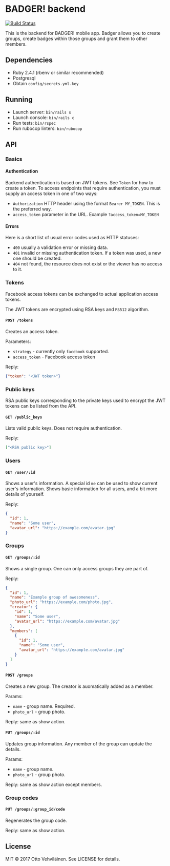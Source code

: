 # BADGER! backend

[![Build Status](https://travis-ci.org/Mumakil/badger-backend.svg?branch=master)](https://travis-ci.org/Mumakil/badger-backend)

This is the backend for BADGER! mobile app. Badger allows you to create groups, create badges within those groups and grant them to other members.

## Dependencies

- Ruby 2.4.1 (rbenv or similar recommended)
- Postgresql
- Obtain `config/secrets.yml.key`

## Running

- Launch server: `bin/rails s`
- Launch console: `bin/rails c`
- Run tests: `bin/rspec`
- Run rubocop linters: `bin/rubocop`

## API

### Basics

#### Authentication

Backend authentication is based on JWT tokens. See `Token` for how to create a token. To access endpoints that require authentication, you must supply an access token in one of two ways:

- `Authorization` HTTP header using the format `Bearer MY_TOKEN`. This is the preferred way.
- `access_token` parameter in the URL. Example `?access_token=MY_TOKEN`

#### Errors

Here is a short list of usual error codes used as HTTP statuses:

- `400` usually a validation error or missing data.
- `401` invalid or missing authentication token. If a token was used, a new one should be created.
- `404` not found, the resource does not exist or the viewer has no access to it.

### Tokens

Facebook access tokens can be exchanged to actual application access tokens.

The JWT tokens are encrypted using RSA keys and `RS512` algorithm.

#### `POST /tokens`

Creates an access token.

Parameters:

- `strategy` - currently only `facebook` supported.
- `access_token` - Facebook access token

Reply:

```json
{"token": "<JWT token>"}
```

### Public keys

RSA public keys corresponding to the private keys used to encrypt the JWT tokens can be listed from the API.

#### `GET /public_keys`

Lists valid public keys. Does not require authentication.

Reply:

```json
["<RSA public key>"]
```

### Users

#### `GET /user/:id`

Shows a user's information. A special id `me` can be used to show current user's information. Shows basic information for all users, and a bit more details of yourself.

Reply:

```json
{
  "id": 1,
  "name": "Some user",
  "avatar_url": "https://example.com/avatar.jpg"
}
```

### Groups

#### `GET /groups/:id`

Shows a single group. One can only access groups they are part of.

Reply:

```json
{
  "id": 1,
  "name": "Example group of awesomeness",
  "photo_url": "https://example.com/photo.jpg",
  "creator": {
    "id": 1,
    "name": "Some user",
    "avatar_url": "https://example.com/avatar.jpg"
  },
  "members": [
    {
      "id": 1,
      "name": "Some user",
      "avatar_url": "https://example.com/avatar.jpg"
    }
  ]
}
```

#### `POST /groups`

Creates a new group. The creator is auomatically added as a member.

Params:

- `name` - group name. Required.
- `photo_url` - group photo.

Reply: same as show action.

#### `PUT /groups/:id`

Updates group information. Any member of the group can update the details.

Params:

- `name` - group name.
- `photo_url` - group photo.

Reply: same as show action except members.

### Group codes

#### `PUT /groups/:group_id/code`

Regenerates the group code.

Reply: same as show action.

## License

MIT © 2017 Otto Vehviläinen. See LICENSE for details.

